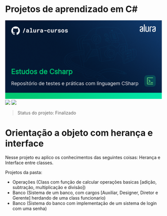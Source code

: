 # Projetos de aprendizado em C#
<img src="/Imagens/thumbnail-Estudos-de-Csharp.png" alt="CSharp"/>
<img src="https://img.shields.io/badge/dotnet_version-7.0.305-green">
<img src="https://img.shields.io/badge/Project_section-Herança_e_interface-blue">

> Status do projeto: Finalizado

<h1>Orientação a objeto com herança e interface</h1>
Nesse projeto eu aplico os conhecimentos das seguintes coisas: Herança e Interface entre classes.

Projetos da pasta:
- Operações (Class com função de calcular operações basicas [adição, subtração, multiplicação e divisão])
- Banco (Sistema de um banco, com cargos [Auxiliar, Designer, Diretor e Gerente] herdando de uma class funcionario)
- Banco (Sistema do banco com implementação de um sistema de login com uma senha)

